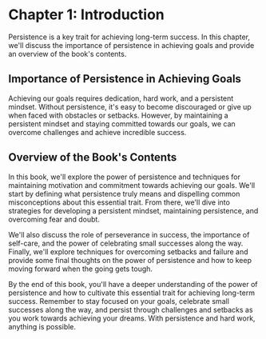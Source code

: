 Chapter 1: Introduction
=======================

Persistence is a key trait for achieving long-term success. In this chapter, we'll discuss the importance of persistence in achieving goals and provide an overview of the book's contents.

Importance of Persistence in Achieving Goals
--------------------------------------------

Achieving our goals requires dedication, hard work, and a persistent mindset. Without persistence, it's easy to become discouraged or give up when faced with obstacles or setbacks. However, by maintaining a persistent mindset and staying committed towards our goals, we can overcome challenges and achieve incredible success.

Overview of the Book's Contents
-------------------------------

In this book, we'll explore the power of persistence and techniques for maintaining motivation and commitment towards achieving our goals. We'll start by defining what persistence truly means and dispelling common misconceptions about this essential trait. From there, we'll dive into strategies for developing a persistent mindset, maintaining persistence, and overcoming fear and doubt.

We'll also discuss the role of perseverance in success, the importance of self-care, and the power of celebrating small successes along the way. Finally, we'll explore techniques for overcoming setbacks and failure and provide some final thoughts on the power of persistence and how to keep moving forward when the going gets tough.

By the end of this book, you'll have a deeper understanding of the power of persistence and how to cultivate this essential trait for achieving long-term success. Remember to stay focused on your goals, celebrate small successes along the way, and persist through challenges and setbacks as you work towards achieving your dreams. With persistence and hard work, anything is possible.
